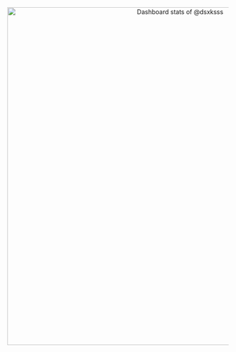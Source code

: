 <!-- <a href="https://github.com/anuraghazra/github-readme-stats">
  <img align="center" src="https://github-readme-stats.vercel.app/api/top-langs/?username=dsxksss&langs_count=6&hide_title=false&hide_border=true&layout=compact&card_width=350&hide=html" />
</a>
-->
<a href="https://next.ossinsight.io/widgets/official/compose-user-dashboard-stats?user_id=73477803" target="_blank" style="display: block" align="center">
  <picture>
    <source media="(prefers-color-scheme: dark)" srcset="https://next.ossinsight.io/widgets/official/compose-user-dashboard-stats/thumbnail.png?user_id=73477803&image_size=auto&color_scheme=dark" width="771" height="auto">
    <img alt="Dashboard stats of @dsxksss" src="https://next.ossinsight.io/widgets/official/compose-user-dashboard-stats/thumbnail.png?user_id=73477803&image_size=auto&color_scheme=light" width="771" height="auto">
  </picture>
</a>

<!-- Made with [OSS Insight](https://ossinsight.io/) -->
